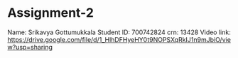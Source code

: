 # Assignment-2
Name: Srikavya Gottumukkala
Student ID: 700742824
crn: 13428
Video link: https://drive.google.com/file/d/1_HlhDFHyeHY0t9NOPSXqRkIJ1n9mJbiO/view?usp=sharing
